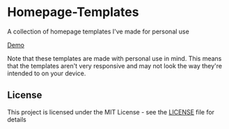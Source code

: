 # Homepage-Templates

A collection of homepage templates I've made for personal use

[Demo](https://lblend.github.io/Personal-Homepages/templates/1/index.html)

Note that these templates are made with personal use in mind. This means that the templates aren't very responsive and may not look the way they're intended to on your device.

## License

This project is licensed under the MIT License - see the [LICENSE](LICENSE) file for details
